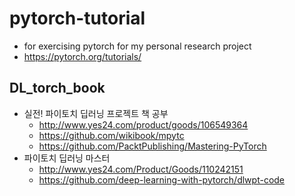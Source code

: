 # pytorch-tutorial
* for exercising pytorch for my personal research project
* https://pytorch.org/tutorials/

## DL_torch_book
* 실전! 파이토치 딥러닝 프로젝트 책 공부
    * http://www.yes24.com/product/goods/106549364
    * https://github.com/wikibook/mpytc
    * https://github.com/PacktPublishing/Mastering-PyTorch
* 파이토치 딥러닝 마스터
    * http://www.yes24.com/Product/Goods/110242151
    * https://github.com/deep-learning-with-pytorch/dlwpt-code


